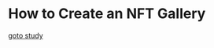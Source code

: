 # How to Create an NFT Gallery

[goto study](https://docs.alchemy.com/docs/how-to-create-an-nft-gallery)  